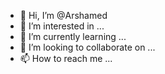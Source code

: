 - 👋 Hi, I’m @Arshamed
- 👀 I’m interested in ...
- 🌱 I’m currently learning ...
- 💞️ I’m looking to collaborate on ...
- 📫 How to reach me ...

<!---
Arshamed/Arshamed is a ✨ special ✨ repository because its `README.md` (this file) appears on your GitHub profile.
You can click the Preview link to take a look at your changes.
--->
